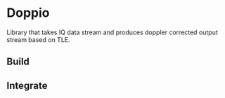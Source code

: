 # Doppio

Library that takes IQ data stream and produces doppler corrected output stream based on TLE.

## Build

## Integrate
